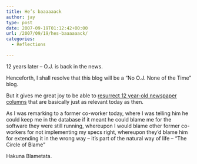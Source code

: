 ```yaml
---
title: He’s baaaaaack
author: jay
type: post
date: 2007-09-19T01:12:42+00:00
url: /2007/09/19/hes-baaaaaack/
categories:
  - Reflections

---
```

12 years later &#8211; O.J. is back in the news.

Henceforth, I shall resolve that this blog will be a “No O.J. None of the Time” blog.

But it gives me great joy to be able to [resurrect 12 year-old newspaper columns][1] that are basically just as relevant today as then.

As I was remarking to a former co-worker today, where I was telling him he could keep me in the database if it meant he could blame me for the software they were still running, whereupon I would blame other former co-workers for not implementing my specs right, whereupon they’d blame him for extending it in the wrong way &#8211; it’s part of the natural way of life &#8211; “The Circle of Blame”

Hakuna Blametata.

 [1]: https://rambleon.org/call-now-operators-are-standing-by/
